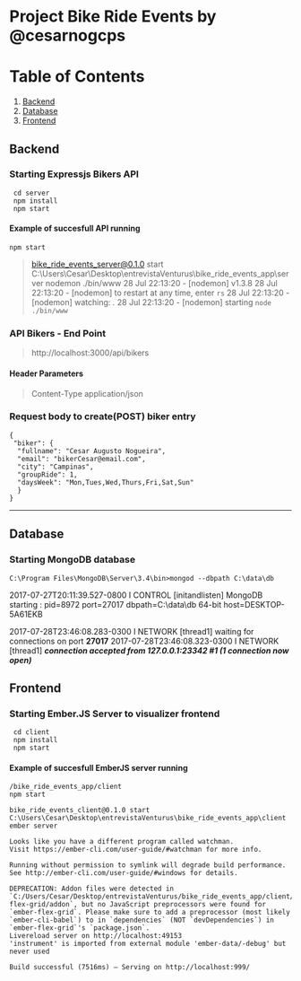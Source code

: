 # Project Bike Ride Events by @cesarnogcps

# Table of Contents
1. [Backend](#backend)
2. [Database](#database)
3. [Frontend](#frontend)


## Backend
### Starting Expressjs Bikers API

     cd server
     npm install  
     npm start

#### Example of succesfull API running

    npm start

> bike_ride_events_server@0.1.0 start C:\Users\Cesar\Desktop\entrevistaVenturus\bike_ride_events_app\server
> nodemon ./bin/www
28 Jul 22:13:20 - [nodemon] v1.3.8
28 Jul 22:13:20 - [nodemon] to restart at any time, enter `rs`
28 Jul 22:13:20 - [nodemon] watching: *.*
28 Jul 22:13:20 - [nodemon] starting `node ./bin/www`

### API Bikers - End Point
> http://localhost:3000/api/bikers

#### Header Parameters
> Content-Type  application/json

### Request body to create(POST) biker entry
    {
     "biker": {
      "fullname": "Cesar Augusto Nogueira",
      "email": "bikerCesar@email.com",
      "city": "Campinas",
      "groupRide": 1,
      "daysWeek": "Mon,Tues,Wed,Thurs,Fri,Sat,Sun"
      }
    }

----------
## Database

### Starting MongoDB database

    C:\Program Files\MongoDB\Server\3.4\bin>mongod --dbpath C:\data\db

2017-07-27T20:11:39.527-0800 I CONTROL  [initandlisten] MongoDB starting : pid=8972 port=27017 dbpath=C:\data\db 64-bit host=DESKTOP-5A61EKB

2017-07-28T23:46:08.283-0300 I NETWORK  [thread1] waiting for connections on port **27017**
2017-07-28T23:46:08.323-0300 I NETWORK  [thread1] ***connection accepted from 127.0.0.1:23342 #1 (1 connection now open)***

## Frontend

### Starting Ember.JS Server to visualizer frontend

     cd client
     npm install  
     npm start

#### Example of succesfull EmberJS server running

    /bike_ride_events_app/client
    npm start
    
    bike_ride_events_client@0.1.0 start C:\Users\Cesar\Desktop\entrevistaVenturus\bike_ride_events_app\client
    ember server
    
    Looks like you have a different program called watchman.
    Visit https://ember-cli.com/user-guide/#watchman for more info.
    
    Running without permission to symlink will degrade build performance.
    See http://ember-cli.com/user-guide/#windows for details.
    
    DEPRECATION: Addon files were detected in `C:/Users/Cesar/Desktop/entrevistaVenturus/bike_ride_events_app/client/node_modules/ember-flex-grid/addon`, but no JavaScript preprocessors were found for `ember-flex-grid`. Please make sure to add a preprocessor (most likely `ember-cli-babel`) to in `dependencies` (NOT `devDependencies`) in `ember-flex-grid`'s `package.json`.
    Livereload server on http://localhost:49153
    'instrument' is imported from external module 'ember-data/-debug' but never used
    
    Build successful (7516ms) – Serving on http://localhost:999/
